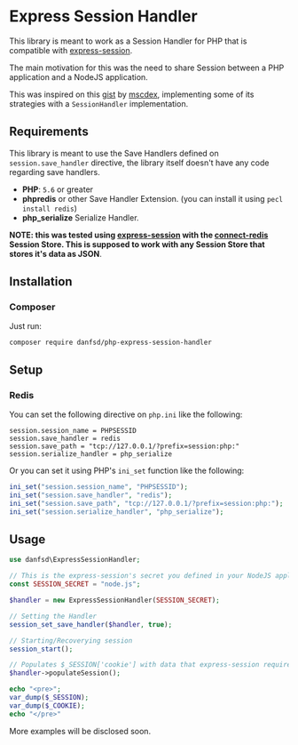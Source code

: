 # Express Session Handler

This library is meant to work as a Session Handler for PHP that is compatible with [express-session](https://github.com/expressjs/session).

The main motivation for this was the need to share Session between a PHP application and a NodeJS application.

This was inspired on this [gist](https://gist.github.com/mscdex/9507b0d8df42e0aec825) by [mscdex](https://gist.github.com/mscdex), implementing some of its strategies with a `SessionHandler` implementation.

## Requirements

This library is meant to use the Save Handlers defined on `session.save_handler` directive, the library itself doesn't have any code regarding save handlers.

- **PHP**: `5.6` or greater
- **phpredis** or other Save Handler Extension. (you can install it using `pecl install redis`)
- **php_serialize** Serialize Handler.

**NOTE: this was tested using [express-session](https://github.com/expressjs/session) with the [connect-redis](https://github.com/tj/connect-redis) Session Store. This is supposed to work with any Session Store that stores it's data as JSON**.

## Installation

### Composer

Just run:
```
composer require danfsd/php-express-session-handler
```

## Setup

### Redis

You can set the following directive on `php.ini` like the following:

```
session.session_name = PHPSESSID
session.save_handler = redis
session.save_path = "tcp://127.0.0.1/?prefix=session:php:"
session.serialize_handler = php_serialize
```

Or you can set it using PHP's `ini_set` function like the following:
```php
ini_set("session.session_name", "PHPSESSID");
ini_set("session.save_handler", "redis");
ini_set("session.save_path", "tcp://127.0.0.1/?prefix=session:php:");
ini_set("session.serialize_handler", "php_serialize");
```

## Usage

```php
use danfsd\ExpressSessionHandler;

// This is the express-session's secret you defined in your NodeJS application
const SESSION_SECRET = "node.js";

$handler = new ExpressSessionHandler(SESSION_SECRET);

// Setting the Handler
session_set_save_handler($handler, true);

// Starting/Recoverying session
session_start();

// Populates $_SESSION['cookie'] with data that express-session requires
$handler->populateSession();

echo "<pre>";
var_dump($_SESSION);
var_dump($_COOKIE);
echo "</pre>"
```

More examples will be disclosed soon.